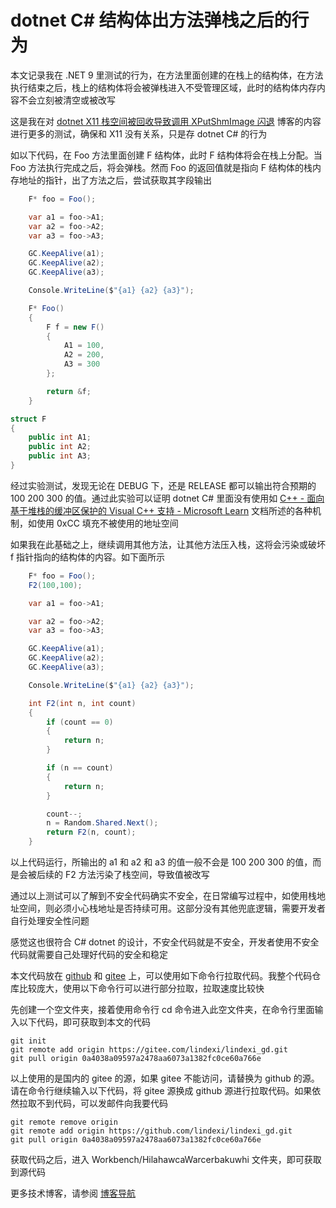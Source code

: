 # dotnet C# 结构体出方法弹栈之后的行为

本文记录我在 .NET 9 里测试的行为，在方法里面创建的在栈上的结构体，在方法执行结束之后，栈上的结构体将会被弹栈进入不受管理区域，此时的结构体内存内容不会立刻被清空或被改写

<!--more-->
<!-- 发布 -->
<!-- 博客 -->

这是我在对 [dotnet X11 栈空间被回收导致调用 XPutShmImage 闪退](https://blog.lindexi.com/post/dotnet-X11-%E6%A0%88%E7%A9%BA%E9%97%B4%E8%A2%AB%E5%9B%9E%E6%94%B6%E5%AF%BC%E8%87%B4%E8%B0%83%E7%94%A8-XPutShmImage-%E9%97%AA%E9%80%80.html ) 博客的内容进行更多的测试，确保和 X11 没有关系，只是存 dotnet C# 的行为
<!-- [dotnet X11 栈空间被回收导致调用 XPutShmImage 闪退 - lindexi - 博客园](https://www.cnblogs.com/lindexi/p/18375092 ) -->

如以下代码，在 Foo 方法里面创建 F 结构体，此时 F 结构体将会在栈上分配。当 Foo 方法执行完成之后，将会弹栈。然而 Foo 的返回值就是指向 F 结构体的栈内存地址的指针，出了方法之后，尝试获取其字段输出

```csharp
    F* foo = Foo();

    var a1 = foo->A1;
    var a2 = foo->A2;
    var a3 = foo->A3;

    GC.KeepAlive(a1);
    GC.KeepAlive(a2);
    GC.KeepAlive(a3);

    Console.WriteLine($"{a1} {a2} {a3}");

    F* Foo()
    {
        F f = new F()
        {
            A1 = 100,
            A2 = 200,
            A3 = 300
        };

        return &f;
    }

struct F
{
    public int A1;
    public int A2;
    public int A3;
}
```

经过实验测试，发现无论在 DEBUG 下，还是 RELEASE 都可以输出符合预期的 100 200 300 的值。通过此实验可以证明 dotnet C# 里面没有使用如 [C++ - 面向基于堆栈的缓冲区保护的 Visual C++ 支持 - Microsoft Learn](https://learn.microsoft.com/zh-cn/archive/msdn-magazine/2017/december/c-visual-c-support-for-stack-based-buffer-protection ) 文档所述的各种机制，如使用 0xCC 填充不被使用的地址空间

如果我在此基础之上，继续调用其他方法，让其他方法压入栈，这将会污染或破坏 f 指针指向的结构体的内容。如下面所示

```csharp
    F* foo = Foo();
    F2(100,100);

    var a1 = foo->A1;

    var a2 = foo->A2;
    var a3 = foo->A3;

    GC.KeepAlive(a1);
    GC.KeepAlive(a2);
    GC.KeepAlive(a3);

    Console.WriteLine($"{a1} {a2} {a3}");

    int F2(int n, int count)
    {
        if (count == 0)
        {
            return n;
        }

        if (n == count)
        {
            return n;
        }

        count--;
        n = Random.Shared.Next();
        return F2(n, count);
    }
```

以上代码运行，所输出的 a1 和 a2 和 a3 的值一般不会是 100 200 300 的值，而是会被后续的 F2 方法污染了栈空间，导致值被改写

通过以上测试可以了解到不安全代码确实不安全，在日常编写过程中，如使用栈地址空间，则必须小心栈地址是否持续可用。这部分没有其他兜底逻辑，需要开发者自行处理安全性问题

感觉这也很符合 C# dotnet 的设计，不安全代码就是不安全，开发者使用不安全代码就需要自己处理好代码的安全和稳定

本文代码放在 [github](https://github.com/lindexi/lindexi_gd/tree/0a4038a09597a2478aa6073a1382fc0ce60a766e/Workbench/HilahawcaWarcerbakuwhi) 和 [gitee](https://gitee.com/lindexi/lindexi_gd/tree/0a4038a09597a2478aa6073a1382fc0ce60a766e/Workbench/HilahawcaWarcerbakuwhi) 上，可以使用如下命令行拉取代码。我整个代码仓库比较庞大，使用以下命令行可以进行部分拉取，拉取速度比较快

先创建一个空文件夹，接着使用命令行 cd 命令进入此空文件夹，在命令行里面输入以下代码，即可获取到本文的代码

```
git init
git remote add origin https://gitee.com/lindexi/lindexi_gd.git
git pull origin 0a4038a09597a2478aa6073a1382fc0ce60a766e
```

以上使用的是国内的 gitee 的源，如果 gitee 不能访问，请替换为 github 的源。请在命令行继续输入以下代码，将 gitee 源换成 github 源进行拉取代码。如果依然拉取不到代码，可以发邮件向我要代码

```
git remote remove origin
git remote add origin https://github.com/lindexi/lindexi_gd.git
git pull origin 0a4038a09597a2478aa6073a1382fc0ce60a766e
```

获取代码之后，进入 Workbench/HilahawcaWarcerbakuwhi 文件夹，即可获取到源代码

更多技术博客，请参阅 [博客导航](https://blog.lindexi.com/post/%E5%8D%9A%E5%AE%A2%E5%AF%BC%E8%88%AA.html )